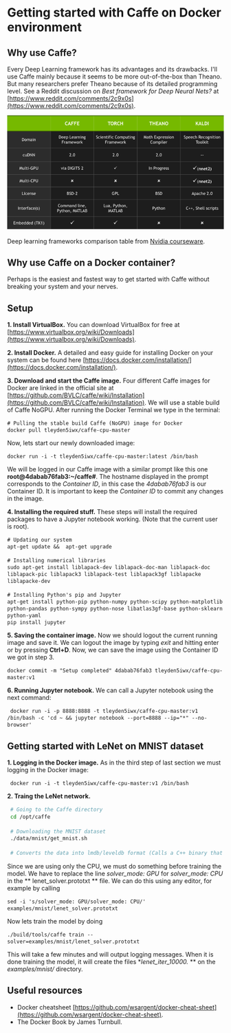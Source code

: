 # Getting started with Caffe on Docker environment

## Why use Caffe?

Every Deep Learning framework has its advantages and its drawbacks. I'll use Caffe mainly because it seems to be more out-of-the-box than Theano. But many researchers prefer Theano because of its detailed programming level. See a Reddit discussion on *Best framework for Deep Neural Nets?* at [https://www.reddit.com/comments/2c9x0s](https://www.reddit.com/comments/2c9x0s).

![GPU-Accelarated Deep Learning Frameworks](nvidiaFramewokComparisonTable.png "GPU-Accelarated Deep Learning Frameworks")

Deep learning frameworks comparison table from [Nvidia courseware](https://developer.nvidia.com/deep-learning-courses).

## Why use Caffe on a Docker container?

Perhaps is the easiest and fastest way to get started with Caffe without breaking your system and your nerves.

## Setup

**1. Install VirtualBox.** You can download VirtualBox for free at [https://www.virtualbox.org/wiki/Downloads](https://www.virtualbox.org/wiki/Downloads).

**2. Install Docker.** A detailed and easy guide for installing Docker on your system can be found here [https://docs.docker.com/installation/](https://docs.docker.com/installation/).

**3. Download and start the Caffe image.** Four different Caffe images for Docker are linked in the official site at [https://github.com/BVLC/caffe/wiki/Installation](https://github.com/BVLC/caffe/wiki/Installation). We will use a stable build of Caffe NoGPU. After running the Docker Terminal we type in the terminal:


	# Pulling the stable build Caffe (NoGPU) image for Docker
	docker pull tleyden5iwx/caffe-cpu-master

	
Now, lets start our newly downloaded image:

	docker run -i -t tleyden5iwx/caffe-cpu-master:latest /bin/bash
	
We will be logged in our Caffe image with a similar prompt like this one **root@4dabab76fab3:~/caffe#**. The hostname displayed in the prompt corresponds to the *Container ID*, in this case the *4dabab76fab3* is our Container ID. It is important to keep the *Container ID* to commit any changes in the image.

**4. Installing the required stuff.**  These steps will install the required packages to have a Jupyter notebook working. (Note that the current user is root).

	# Updating our system
	apt-get update &&  apt-get upgrade
		
	# Installing numerical libraries
	sudo apt-get install liblapack-dev liblapack-doc-man liblapack-doc liblapack-pic liblapack3 liblapack-test liblapack3gf liblapacke liblapacke-dev

	# Installing Python's pip and Jupyter
	apt-get install python-pip python-numpy python-scipy python-matplotlib python-pandas python-sympy python-nose libatlas3gf-base python-sklearn python-yaml
	pip install jupyter	
	

		                   	
**5. Saving the container image.** Now we should logout the current running image and save it. We can logout the image by typing *exit* and hitting enter or by pressing **Ctrl+D**. Now, we can save the image using the Container ID we got in step 3.

	docker commit -m "Setup completed" 4dabab76fab3 tleyden5iwx/caffe-cpu-master:v1

**6. Running Jupyter notebook.** We can call a Jupyter notebook using the next command:

	 docker run -i -p 8888:8888 -t tleyden5iwx/caffe-cpu-master:v1 /bin/bash -c 'cd ~ && jupyter notebook --port=8888 --ip="*" --no-browser'
	 
## Getting started with LeNet on MNIST dataset

**1. Logging in the Docker image.** As in the third step of last section we must logging in the Docker image:

	 docker run -i -t tleyden5iwx/caffe-cpu-master:v1 /bin/bash
	 
**2. Traing the LeNet network.**

```bash
 # Going to the Caffe directory
 cd /opt/caffe
 
 # Downloading the MNIST dataset
 ./data/mnist/get_mnist.sh 
 
 # Converts the data into lmdb/leveldb format (Calls a C++ binary that does the dirty job	 ./examples/mnist/create_mnist.sh
```

Since we are using only the CPU, we must do something before training the model. We have to replace the line *solver_mode: GPU* for *solver_mode: CPU* in the ** lenet_solver.prototxt ** file. We can do this using any editor, for example by calling

	sed -i 's/solver_mode: GPU/solver_mode: CPU/' examples/mnist/lenet_solver.prototxt
	
Now lets train the model by doing

	./build/tools/caffe train --solver=examples/mnist/lenet_solver.prototxt

This will take a few minutes and will output logging messages. When it is done training the model, it will create the files **lenet_iter_10000.* ** on the *examples/mnist/* directory.
	 
	 
## Useful resources

* Docker cheatsheet [https://github.com/wsargent/docker-cheat-sheet](https://github.com/wsargent/docker-cheat-sheet).
* The Docker Book by James Turnbull.